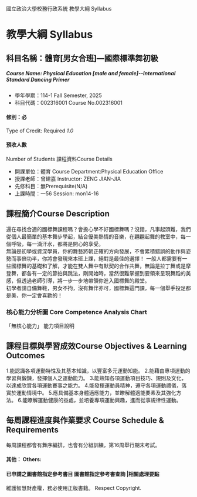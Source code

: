 國立政治大學校務行政系統 教學大綱 Syllabus
# 教學大綱 Syllabus
##  科目名稱：體育[男女合班]—國際標準舞初級 
#####  Course Name: Physical Education [male and female]--International Standard Dancing Primer
  * 學年學期：114-1 Fall Semester, 2025 
  * 科目代碼：002316001 Course No.002316001
#### 修別：必
Type of Credit: Required 
_1.0_
#### 預收人數
Number of Students
課程資料Course Details
  * 開課單位：體育 Course Department:Physical Education Office 
  * 授課老師：曾建嘉 Instructor: ZENG JIAN-JIA 
  * 先修科目：無Prerequisite(N/A)
  * 上課時間：一56 Session: mon14-16
##  課程簡介Course Description
還在尋找合適的國標舞課程嗎？會擔心學不好國標舞嗎？沒錯，凡事起頭難，我們從個人最簡單的基本舞步學起，結合優美熱情的音樂，在翩翩起舞的教室中，每一個呼吸，每一滴汗水，都將是開心的享受。  
無論是初學或資深學員，你的舞藝將朝正確的方向發展，不會累積錯誤的動作與姿勢而事倍功半，你將會發現來本班上課，絕對是最佳的選擇！
一般人都需要有一些國標舞的基礎和了解，才能在雙人舞中有默契的合作共舞，無論是拉丁舞或是摩登舞，都各有一定的節拍與跳法，剛開始時，當然很難掌握到要領來呈現舞蹈的美感，但透過老師引導，將一步一步地帶領你進入國標舞的殿堂。  
初學者請自備舞鞋，男女不拘，沒有舞伴亦可，國標舞這門課，每一個舉手投足都是美，你一定會喜歡的！
###  核心能力分析圖 Core Competence Analysis Chart
「無核心能力」 
能力項目說明
##  課程目標與學習成效Course Objectives & Learning Outcomes 
1.能認識各項運動特性及其基本知識，以豐富多元運動知能。
2.能藉由專項運動的學習與鍛鍊，發揮個人之運動能力。
3.能熟知各項運動項目技巧、規則及文化，以達成欣賞各項運動賽事之能力。
4.能發揮運動員精神，遵守各項運動禮儀，落實於運動情境中。
5.應具備基本身體適應能力，並瞭解體適能要素及其強化方法。
6.能瞭解運動健康的益處，並培養專項運動興趣，進而從事規律性運動。
##  每周課程進度與作業要求 Course Schedule & Requirements
每周課程都會有舞序編排，也會有分組訓練，第16周舉行期末考試。
####  其他： Others:
####  已申請之圖書館指定參考書目  圖書館指定參考書查詢 |相關處理要點
維護智慧財產權，務必使用正版書籍。 Respect Copyright.